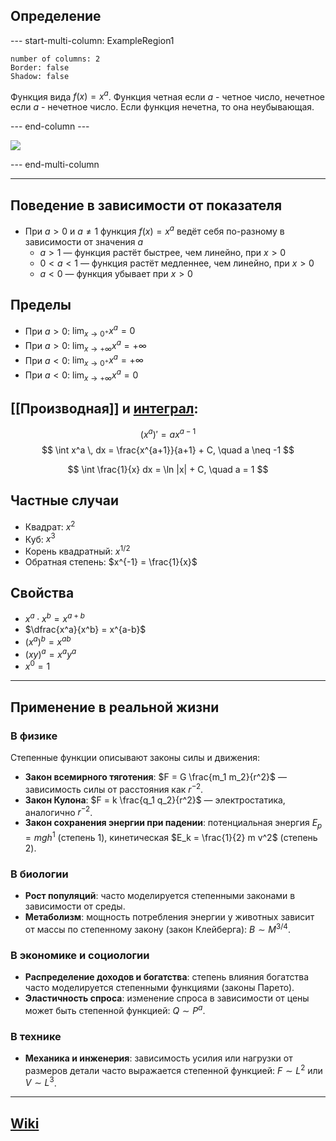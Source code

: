 ## Определение
--- start-multi-column: ExampleRegion1  
```column-settings  
number of columns: 2  
Border: false
Shadow: false
```

Функция вида $f(x) = x^a$. Функция четная если $a$ - четное число, нечетное если $a$ - нечетное число. Если функция нечетна, то она неубывающая.

--- end-column ---

![](pow_function.gif)

--- end-multi-column

---
## Поведение в зависимости от показателя

- При $a>0$ и $a \neq 1$ функция $f(x) = x^a$ ведёт себя по-разному в зависимости от значения $a$
  - $a>1$ — функция растёт быстрее, чем линейно, при $x>0$  
  - $0<a<1$ — функция растёт медленнее, чем линейно, при $x>0$  
  - $a<0$ — функция убывает при $x>0$  

## Пределы

- При $a>0$: $\displaystyle \lim_{x\to 0^+} x^a = 0$  
- При $a>0$: $\displaystyle \lim_{x\to +\infty} x^a = +\infty$  
- При $a<0$: $\displaystyle \lim_{x\to 0^+} x^a = +\infty$  
- При $a<0$: $\displaystyle \lim_{x\to +\infty} x^a = 0$  

## [[Производная]] и [интеграл](Интеграл.md):  
$$  
(x^a)' = a x^{a-1}  
$$
$$  
\int x^a \, dx = \frac{x^{a+1}}{a+1} + C, \quad a \neq -1
$$

$$
	\int \frac{1}{x} dx = \ln |x| + C, \quad a = 1
$$

## Частные случаи
- Квадрат: $x^2$  
- Куб: $x^3$  
- Корень квадратный: $x^{1/2}$  
- Обратная степень: $x^{-1} = \frac{1}{x}$

## Свойства
- $x^a \cdot x^b = x^{a+b}$  
- $\dfrac{x^a}{x^b} = x^{a-b}$  
- $(x^a)^b = x^{a b}$  
- $(xy)^a = x^a y^a$  
- $x^0 = 1$

---
## Применение в реальной жизни
### В физике
Степенные функции описывают законы силы и движения:
- **Закон всемирного тяготения**: $F = G \frac{m_1 m_2}{r^2}$ — зависимость силы от расстояния как $r^{-2}$.  
- **Закон Кулона**: $F = k \frac{q_1 q_2}{r^2}$ — электростатика, аналогично $r^{-2}$.  
- **Закон сохранения энергии при падении**: потенциальная энергия $E_p = m g h^1$ (степень 1), кинетическая $E_k = \frac{1}{2} m v^2$ (степень 2).

### В биологии
- **Рост популяций**: часто моделируется степенными законами в зависимости от среды.  
- **Метаболизм**: мощность потребления энергии у животных зависит от массы по степенному закону (закон Клейберга): $B \sim M^{3/4}$.

### В экономике и социологии
- **Распределение доходов и богатства**: степень влияния богатства часто моделируется степенными функциями (законы Парето).  
- **Эластичность спроса**: изменение спроса в зависимости от цены может быть степенной функцией: $Q \sim P^a$.

### В технике
- **Механика и инженерия**: зависимость усилия или нагрузки от размеров детали часто выражается степенной функцией: $F \sim L^2$ или $V \sim L^3$.

---
## [Wiki](https://ru.wikipedia.org/wiki/Степенная_функция)